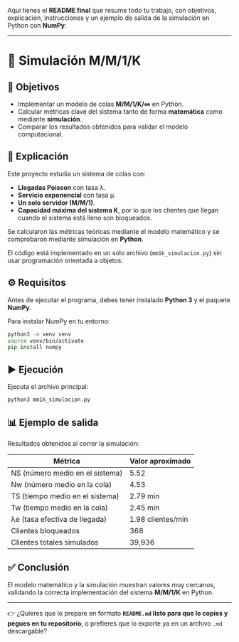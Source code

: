 Aquí tienes el **README final** que resume todo tu trabajo, con objetivos, explicación, instrucciones y un ejemplo de salida de la simulación en Python con **NumPy**:

---

# 📄 Simulación M/M/1/K

## 🎯 Objetivos

* Implementar un modelo de colas **M/M/1/K/∞** en Python.
* Calcular métricas clave del sistema tanto de forma **matemática** como mediante **simulación**.
* Comparar los resultados obtenidos para validar el modelo computacional.

## 📝 Explicación

Este proyecto estudia un sistema de colas con:

* **Llegadas Poisson** con tasa λ.
* **Servicio exponencial** con tasa μ.
* **Un solo servidor (M/M/1)**.
* **Capacidad máxima del sistema K**, por lo que los clientes que llegan cuando el sistema está lleno son bloqueados.

Se calcularon las métricas teóricas mediante el modelo matemático y se comprobaron mediante simulación en **Python**.

El código está implementado en un solo archivo (`mm1k_simulacion.py`) sin usar programación orientada a objetos.

## ⚙️ Requisitos

Antes de ejecutar el programa, debes tener instalado **Python 3** y el paquete **NumPy**.

Para instalar NumPy en tu entorno:

```bash
python3 -m venv venv
source venv/bin/activate
pip install numpy
```

## ▶️ Ejecución

Ejecuta el archivo principal:

```bash
python3 mm1k_simulacion.py
```

## 📊 Ejemplo de salida

Resultados obtenidos al correr la simulación:

| Métrica                         | Valor aproximado  |
| ------------------------------- | ----------------- |
| NS (número medio en el sistema) | 5.52              |
| Nw (número medio en la cola)    | 4.53              |
| TS (tiempo medio en el sistema) | 2.79 min          |
| Tw (tiempo medio en la cola)    | 2.45 min          |
| λe (tasa efectiva de llegada)   | 1.98 clientes/min |
| Clientes bloqueados             | 368               |
| Clientes totales simulados      | 39,936            |

## ✅ Conclusión

El modelo matemático y la simulación muestran valores muy cercanos, validando la correcta implementación del sistema **M/M/1/K** en Python.

---

👉 ¿Quieres que lo prepare en formato **`README.md` listo para que lo copies y pegues en tu repositorio**, o prefieres que lo exporte ya en un archivo `.md` descargable?

